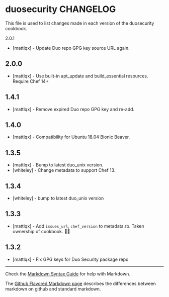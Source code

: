 duosecurity CHANGELOG
=====================

This file is used to list changes made in each version of the duosecurity cookbook.

2.0.1
- [mattlqx] - Update Duo repo GPG key source URL again.

2.0.0
----
- [mattlqx] - Use built-in apt_update and build_essential resources. Require Chef 14+

1.4.1
----
- [mattlqx] - Remove expired Duo repo GPG key and re-add.

1.4.0
----
- [mattlqx] - Compatibility for Ubuntu 18.04 Bionic Beaver.

1.3.5
-----
- [mattlqx] - Bump to latest duo_unix version.
- [whiteley] - Change metadata to support Chef 13.

1.3.4
-----
- [whiteley] - bump to latest duo_unix version

1.3.3
-----
- [mattlqx] - Add `issues_url`, `chef_version` to metadata.rb. Taken ownership of cookbook. 🤹🏻

1.3.2
-----
- [mattlqx] - Fix GPG keys for Duo Security package repo

- - -
Check the [Markdown Syntax Guide](http://daringfireball.net/projects/markdown/syntax) for help with Markdown.

The [Github Flavored Markdown page](http://github.github.com/github-flavored-markdown/) describes the differences between markdown on github and standard markdown.
